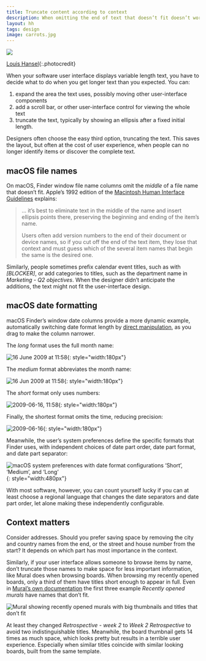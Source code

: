 ```yaml
---
title: Truncate content according to context
description: When omitting the end of text that doesn’t fit doesn’t work
layout: hh
tags: design
image: carrots.jpg
---
```


![](carrots.jpg)

[Louis Hansel](https://unsplash.com/photos/GHM1kzxNVA8){:.photocredit}

When your software user interface displays variable length text, you have to decide what to do when you get longer text than you expected.
You can:

1. expand the area the text uses, possibly moving other user-interface components
2. add a scroll bar, or other user-interface control for viewing the whole text
3. truncate the text, typically by showing an ellipsis after a fixed initial length.

Designers often choose the easy third option, truncating the text.
This saves the layout, but often at the cost of user experience, when people can no longer identify items or discover the complete text.

## macOS file names

On macOS, Finder window file name columns omit the _middle_ of a file name that doesn’t fit.
Apple’s 1992 edition of the 
[Macintosh Human Interface Guidelines](https://dl.acm.org/doi/book/10.5555/573097)
explains:

> … it’s best to eliminate text in the middle of the name and insert ellipsis points there, preserving the beginning and ending of the item’s name.
>
> Users often add version numbers to the end of their document or device names, so if you cut off the end of the text item, they lose that context and must guess which of the several item names that begin the same is the desired one.

Similarly, people sometimes prefix calendar event titles, such as with _[BLOCKER]_, or add categories to titles, such as the department name in _Marketing - Q2 objectives_.
When the designer didn’t anticipate the additions, the text might not fit the user-interface design.

## macOS date formatting

macOS Finder’s window date columns provide a more dynamic example, automatically switching date format length by
[direct manipulation](https://en.wikipedia.org/wiki/Direct_manipulation_interface),
as you drag to make the column narrower.

The _long_ format uses the full month name:

![16 June 2009 at 11:58](macos/finder-date-full.webp){: style="width:180px"}

The _medium_ format abbreviates the month name:

![16 Jun 2009 at 11:58](macos/finder-date-medium.webp){: style="width:180px"}

The _short_ format only uses numbers:

![2009-06-16, 11:58](macos/finder-date-short.webp){: style="width:180px"}

Finally, the shortest format omits the time, reducing precision:

![2009-06-16](macos/finder-date-short-no-time.webp){: style="width:180px"}

Meanwhile, the user’s system preferences define the specific formats that Finder uses, with independent choices of date part order, date part format, and date part separator:

![macOS system preferences with date format configurations ‘Short’, ‘Medium’, and ‘Long’](macos/preferences-date-formats.webp){: style="width:480px"}

With most software, however, you can count yourself lucky if you can at least choose a regional language that changes the date separators and date part order, let alone making these independently configurable.

## Context matters

Consider addresses.
Should you prefer saving space by removing the city and country names from the end, or the street and house number from the start? It depends on which part has most importance in the context.

Similarly, if your user interface allows someone to browse items by name, don’t truncate those names to make space for less important information, like Mural does when browsing boards.
When browsing my recently opened boards, only a third of them have titles short enough to appear in full.
Even in [Mural’s own documentation](https://support.mural.co/en/articles/5214836-home-is-your-personalized-view-to-kickstart-collaboration)
the first three example _Recently opened murals_ have names that don’t fit.

![Mural showing recently opened murals with big thumbnails and titles that don’t fit](mural-recently-opened.webp)

At least they changed _Retrospective - week 2_ to _Week 2 Retrospective_ to avoid two indistinguishable titles.
Meanwhile, the board thumbnail gets 14 times as much space, which looks pretty but results in a terrible user experience.
Especially when similar titles coincide with similar looking boards, built from the same template.
